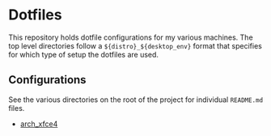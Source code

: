 # Dotfiles

This repository holds dotfile configurations for my various machines. The top level directories follow a
`${distro}_${desktop_env}` format that specifies for which type of setup the dotfiles are used.

## Configurations

See the various directories on the root of the project for individual `README.md` files.

* [arch_xfce4](arch_xfce4/README.md)
